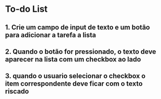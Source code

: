 # To-do List

## 1. Crie um campo de input de texto e um botão para adicionar a tarefa a lista
## 2. Quando o botão for pressionado, o texto deve aparecer na lista com um checkbox ao lado
## 3. quando o usuario selecionar o checkbox o item correspondente deve ficar com o texto riscado